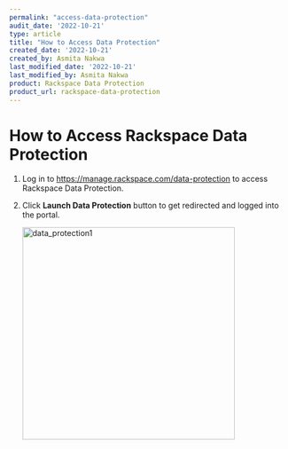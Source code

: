 ```yaml
---
permalink: "access-data-protection"
audit_date: '2022-10-21'
type: article
title: "How to Access Data Protection"
created_date: '2022-10-21'
created_by: Asmita Nakwa
last_modified_date: '2022-10-21'
last_modified_by: Asmita Nakwa
product: Rackspace Data Protection
product_url: rackspace-data-protection
---
```


# How to Access Rackspace Data Protection

1. Log in to https://manage.rackspace.com/data-protection to access Rackspace Data Protection.

2. Click **Launch Data Protection** button to get redirected and logged into the portal.

   <img width="383" alt="data_protection1" src="/support/how-to/access-data-protection/data_protection1.png">
